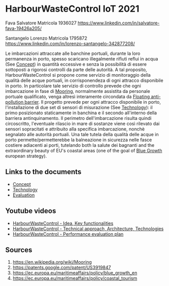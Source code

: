 # HarbourWasteControl IoT 2021

Fava Salvatore Matricola 1936027
https://www.linkedin.com/in/salvatore-fava-19426a205/

Santangelo Lorenzo Matricola 1795872
https://www.linkedin.com/in/lorenzo-santangelo-342877208/

Le imbarcazioni attraccate alle banchine portuali, durante la loro permanenza in porto, spesso scaricano illegalmente rifiuti reflui in acqua (See [Concept](/Concept.md)) in quantità eccessive e senza la possibilità di essere sottoposti a rigorosi controlli da parte delle autorità. A tal proposito, HarbourWasteControl si propone come servizio di monitoraggio della qualità delle acque portuali, in corrisponendeza di ogni attracco disponibile in porto. In particolare tale servizio di controllo prevede che ogni imbarcazione in fase di [Mooring](https://en.wikipedia.org/wiki/Mooring), normalmente assistita da personale portuale qualificato, venga altresì interamente circondata da [Floating anti-pollution barrier](https://patents.google.com/patent/US3919847). Il progetto prevede per ogni attracco disponibile in porto, l'installazione di due set di sensori di misurazione (See [Technology](/Technology.md)): il primo posizionato staticamente in banchina e il secondo all'interno della barriera antinquinamento. Il perimetro dell'imbarcazione risulta quindi circoscritto, l'eventuale rilascio in mare di sostanze viene così rilevato dai sensori sopracitati e attribuito alla specifica imbarcazione, nonchè  segnalato alle autorità portuali. Una tale tutela della qualità delle acque in porto permette/permetterebbe la balneazione in sicurezza nelle fasce costiere adiacenti ai porti, tutelando both la salute dei bagnanti and the extraordinary beauty of EU's coastal areas (one of the goal of [Blue Growth](https://ec.europa.eu/maritimeaffairs/policy/coastal_tourism) european strategy).

## Links to the documents
* [Concept](/Concept.md)
* [Technology](/Technology.md)
* [Evaluation](/Evaluation.md)

## Youtube videos
* [HarbourWasteControl - Idea, Key functionalities](https://www.youtube.com/watch?v=1RTiaTGuKnM)
* [HarbourWasteControl - Technical approach, Architecture, Technologies](https://www.youtube.com/watch?v=1RTiaTGuKnM)
* [HarbourWasteControl - Performance evaluation plan](https://www.youtube.com/watch?v=1RTiaTGuKnM)

## Sources
1. https://en.wikipedia.org/wiki/Mooring
2. https://patents.google.com/patent/US3919847
3. https://ec.europa.eu/maritimeaffairs/policy/blue_growth_en
4. https://ec.europa.eu/maritimeaffairs/policy/coastal_tourism

